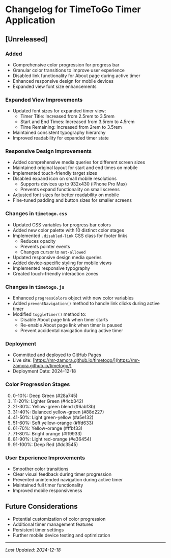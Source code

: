 # Changelog for TimeToGo Timer Application

## [Unreleased]

### Added
- Comprehensive color progression for progress bar
- Granular color transitions to improve user experience
- Disabled link functionality for About page during active timer
- Enhanced responsive design for mobile devices
- Expanded view font size enhancements

### Expanded View Improvements
- Updated font sizes for expanded timer view:
  - Timer Title: Increased from 2.5rem to 3.5rem
  - Start and End Times: Increased from 3.5rem to 4.5rem
  - Time Remaining: Increased from 2rem to 3.5rem
- Maintained consistent typography hierarchy
- Improved readability for expanded timer state

### Responsive Design Improvements
- Added comprehensive media queries for different screen sizes
- Maintained original layout for start and end times on mobile
- Implemented touch-friendly target sizes
- Disabled expand icon on small mobile resolutions
  - Supports devices up to 932x430 (iPhone Pro Max)
  - Prevents expand functionality on small screens
- Adjusted font sizes for better readability on mobile
- Fine-tuned padding and button sizes for smaller screens

### Changes in `timetogo.css`
- Updated CSS variables for progress bar colors
- Added new color palette with 10 distinct color stages
- Implemented `.disabled-link` CSS class for footer links
  - Reduces opacity
  - Prevents pointer events
  - Changes cursor to `not-allowed`
- Updated responsive design media queries
- Added device-specific styling for mobile views
- Implemented responsive typography
- Created touch-friendly interaction zones

### Changes in `timetogo.js`
- Enhanced `progressColors` object with new color variables
- Added `preventNavigation()` method to handle link clicks during active timer
- Modified `toggleTimer()` method to:
  - Disable About page link when timer starts
  - Re-enable About page link when timer is paused
  - Prevent accidental navigation during active timer

### Deployment
- Committed and deployed to GitHub Pages
- Live site: [https://mr-zamora.github.io/timetogo/](https://mr-zamora.github.io/timetogo/)
- Deployment Date: 2024-12-18

### Color Progression Stages
0. 0-10%: Deep Green (#28a745)
1. 11-20%: Lighter Green (#4cb342)
2. 21-30%: Yellow-green blend (#6abf3b)
3. 31-40%: Balanced yellow-green (#88d227)
4. 41-50%: Light green-yellow (#a5e132)
5. 51-60%: Soft yellow-orange (#ffd633)
6. 61-70%: Yellow-orange (#ffbf33)
7. 71-80%: Bright orange (#ff9933)
8. 81-90%: Light red-orange (#e36454)
9. 91-100%: Deep Red (#dc3545)

### User Experience Improvements
- Smoother color transitions
- Clear visual feedback during timer progression
- Prevented unintended navigation during active timer
- Maintained full timer functionality
- Improved mobile responsiveness

## Future Considerations
- Potential customization of color progression
- Additional timer management features
- Persistent timer settings
- Further mobile device testing and optimization

---

*Last Updated: 2024-12-18*
